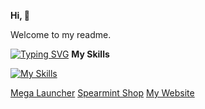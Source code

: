 **Hi, 👋**

Welcome to my readme.

[![Typing SVG](https://readme-typing-svg.demolab.com?font=Fira+Code&pause=1000&random=true&width=435&lines=go+touch+grass;get+a+job;make+something+useful;walk+the+dog)](https://git.io/typing-svg)
**My Skills**

[![My Skills](https://skillicons.dev/icons?i=html,apple,raspberrypi,obsidian,js,mastodon,git,docker,bots,linux,debian)](https://www.youtube.com/watch?v=dQw4w9WgXcQ)



[Mega Launcher](https://weblabsaus.github.io/Mega-Launcher)
[Spearmint Shop](https://weblabsaus.github.io/Spearmint/)
[My Website](https://weblabsaus.github.io/)
